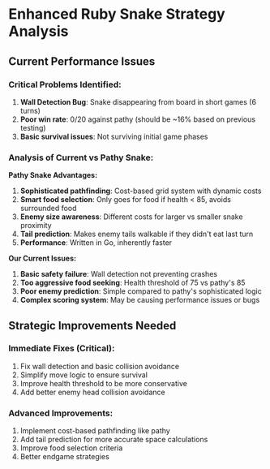 # Enhanced Ruby Snake Strategy Analysis

## Current Performance Issues

### Critical Problems Identified:
1. **Wall Detection Bug**: Snake disappearing from board in short games (6 turns)
2. **Poor win rate**: 0/20 against pathy (should be ~16% based on previous testing)
3. **Basic survival issues**: Not surviving initial game phases

### Analysis of Current vs Pathy Snake:

**Pathy Snake Advantages:**
1. **Sophisticated pathfinding**: Cost-based grid system with dynamic costs
2. **Smart food selection**: Only goes for food if health < 85, avoids surrounded food
3. **Enemy size awareness**: Different costs for larger vs smaller snake proximity
4. **Tail prediction**: Makes enemy tails walkable if they didn't eat last turn
5. **Performance**: Written in Go, inherently faster

**Our Current Issues:**
1. **Basic safety failure**: Wall detection not preventing crashes
2. **Too aggressive food seeking**: Health threshold of 75 vs pathy's 85
3. **Poor enemy prediction**: Simple compared to pathy's sophisticated logic
4. **Complex scoring system**: May be causing performance issues or bugs

## Strategic Improvements Needed

### Immediate Fixes (Critical):
1. Fix wall detection and basic collision avoidance
2. Simplify move logic to ensure survival
3. Improve health threshold to be more conservative
4. Add better enemy head collision avoidance

### Advanced Improvements:
1. Implement cost-based pathfinding like pathy
2. Add tail prediction for more accurate space calculations
3. Improve food selection criteria
4. Better endgame strategies